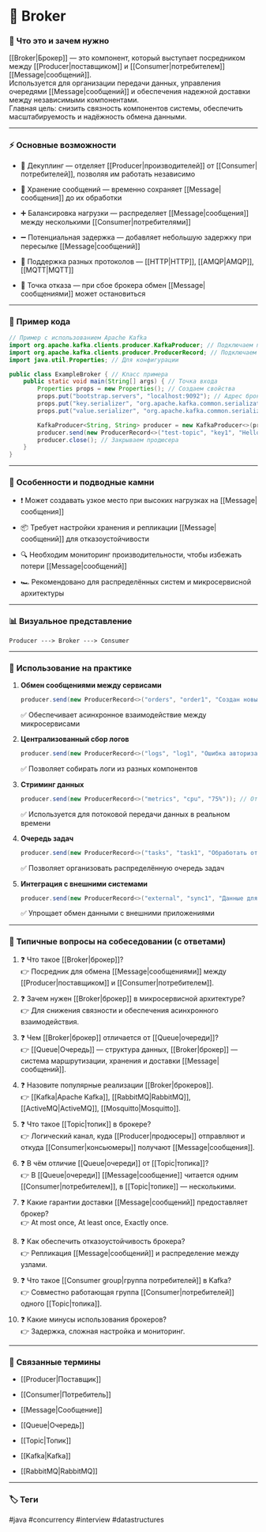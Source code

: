 # 📄 **Broker**

### 📝 **Что это и зачем нужно**

[[Broker|Брокер]] — это компонент, который выступает посредником между [[Producer|поставщиком]] и [[Consumer|потребителем]] [[Message|сообщений]].  
Используется для организации передачи данных, управления очередями [[Message|сообщений]] и обеспечения надежной доставки между независимыми компонентами.  
Главная цель: снизить связность компонентов системы, обеспечить масштабируемость и надёжность обмена данными.

---

### ⚡ **Основные возможности**

- 📍 Декуплинг — отделяет [[Producer|производителей]] от [[Consumer|потребителей]], позволяя им работать независимо
    
- 🔑 Хранение сообщений — временно сохраняет [[Message|сообщения]] до их обработки
    
- ➕ Балансировка нагрузки — распределяет [[Message|сообщения]] между несколькими [[Consumer|потребителями]]
    
- ➖ Потенциальная задержка — добавляет небольшую задержку при пересылке [[Message|сообщений]]
    
- 🔄 Поддержка разных протоколов — [[HTTP|HTTP]], [[AMQP|AMQP]], [[MQTT|MQTT]]
    
- 🚫 Точка отказа — при сбое брокера обмен [[Message|сообщениями]] может остановиться
    

---

### 📌 **Пример кода**

```java
// Пример с использованием Apache Kafka
import org.apache.kafka.clients.producer.KafkaProducer; // Подключаем продюсера Kafka
import org.apache.kafka.clients.producer.ProducerRecord; // Подключаем запись сообщения
import java.util.Properties; // Для конфигурации

public class ExampleBroker { // Класс примера
    public static void main(String[] args) { // Точка входа
        Properties props = new Properties(); // Создаем свойства
        props.put("bootstrap.servers", "localhost:9092"); // Адрес брокера
        props.put("key.serializer", "org.apache.kafka.common.serialization.StringSerializer"); // Сериализация ключа
        props.put("value.serializer", "org.apache.kafka.common.serialization.StringSerializer"); // Сериализация значения

        KafkaProducer<String, String> producer = new KafkaProducer<>(props); // Создаем продюсера
        producer.send(new ProducerRecord<>("test-topic", "key1", "Hello, Broker!")); // Отправляем сообщение
        producer.close(); // Закрываем продюсера
    }
}
```

---

### 🧠 **Особенности и подводные камни**

- ❗ Может создавать узкое место при высоких нагрузках на [[Message|сообщения]]
    
- 📦 Требует настройки хранения и репликации [[Message|сообщений]] для отказоустойчивости
    
- 🔍 Необходим мониторинг производительности, чтобы избежать потери [[Message|сообщений]]
    
- 🏎 Рекомендовано для распределённых систем и микросервисной архитектуры
    

---

### 📊 **Визуальное представление**

```
Producer ---> Broker ---> Consumer
```

---

### 💼 **Использование на практике**

1. **Обмен сообщениями между сервисами**
    
    ```java
    producer.send(new ProducerRecord<>("orders", "order1", "Создан новый заказ")); // Отправка сообщения
    ```
    
    ✅ Обеспечивает асинхронное взаимодействие между микросервисами
    
2. **Централизованный сбор логов**
    
    ```java
    producer.send(new ProducerRecord<>("logs", "log1", "Ошибка авторизации")); // Отправка лог-сообщения
    ```
    
    ✅ Позволяет собирать логи из разных компонентов
    
3. **Стриминг данных**
    
    ```java
    producer.send(new ProducerRecord<>("metrics", "cpu", "75%")); // Отправка метрики
    ```
    
    ✅ Используется для потоковой передачи данных в реальном времени
    
4. **Очередь задач**
    
    ```java
    producer.send(new ProducerRecord<>("tasks", "task1", "Обработать отчет")); // Добавление задачи
    ```
    
    ✅ Позволяет организовать распределённую очередь задач
    
5. **Интеграция с внешними системами**
    
    ```java
    producer.send(new ProducerRecord<>("external", "sync1", "Данные для CRM")); // Отправка данных
    ```
    
    ✅ Упрощает обмен данными с внешними приложениями
    

---

### 🎯 **Типичные вопросы на собеседовании (с ответами)**

1. ❓ Что такое [[Broker|брокер]]?  
    👉 Посредник для обмена [[Message|сообщениями]] между [[Producer|поставщиком]] и [[Consumer|потребителем]].
    
2. ❓ Зачем нужен [[Broker|брокер]] в микросервисной архитектуре?  
    👉 Для снижения связности и обеспечения асинхронного взаимодействия.
    
3. ❓ Чем [[Broker|брокер]] отличается от [[Queue|очереди]]?  
    👉 [[Queue|Очередь]] — структура данных, [[Broker|брокер]] — система маршрутизации, хранения и доставки [[Message|сообщений]].
    
4. ❓ Назовите популярные реализации [[Broker|брокеров]].  
    👉 [[Kafka|Apache Kafka]], [[RabbitMQ|RabbitMQ]], [[ActiveMQ|ActiveMQ]], [[Mosquitto|Mosquitto]].
    
5. ❓ Что такое [[Topic|топик]] в брокере?  
    👉 Логический канал, куда [[Producer|продюсеры]] отправляют и откуда [[Consumer|консьюмеры]] получают [[Message|сообщения]].
    
6. ❓ В чём отличие [[Queue|очереди]] от [[Topic|топика]]?  
    👉 В [[Queue|очереди]] [[Message|сообщение]] читается одним [[Consumer|потребителем]], в [[Topic|топике]] — несколькими.
    
7. ❓ Какие гарантии доставки [[Message|сообщений]] предоставляет брокер?  
    👉 At most once, At least once, Exactly once.
    
8. ❓ Как обеспечить отказоустойчивость брокера?  
    👉 Репликация [[Message|сообщений]] и распределение между узлами.
    
9. ❓ Что такое [[Consumer group|группа потребителей]] в Kafka?  
    👉 Совместно работающая группа [[Consumer|потребителей]] одного [[Topic|топика]].
    
10. ❓ Какие минусы использования брокеров?  
    👉 Задержка, сложная настройка и мониторинг.
    

---

### 🔗 **Связанные термины**

- [[Producer|Поставщик]]
    
- [[Consumer|Потребитель]]
    
- [[Message|Сообщение]]
    
- [[Queue|Очередь]]
    
- [[Topic|Топик]]
    
- [[Kafka|Kafka]]
    
- [[RabbitMQ|RabbitMQ]]
    

---

### 🏷 **Теги**

#java #concurrency #interview #datastructures